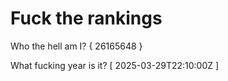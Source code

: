 # Fuck the rankings

Who the hell am I?
{ 26165648 }

What fucking year is it?
[ 2025-03-29T22:10:00Z ]

